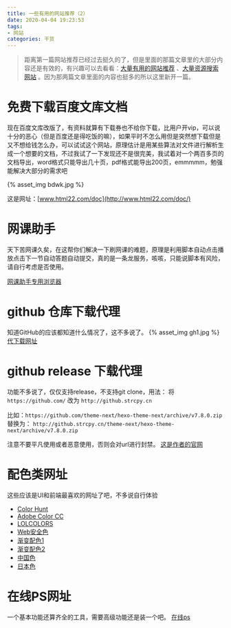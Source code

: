 ```yaml
---
title: 一些有用的网站推荐（2）
date: 2020-04-04 19:23:53
tags:
- 网站
categories: 干货
---
```


> 距离第一篇网站推荐已经过去挺久的了，但是里面的那篇文章里的大部分内容还是有效的，有兴趣可以去看看：[大量有用的网站推荐](/干货/一些有用的网站推荐（2）/) 、[大量资源搜索网站](/干货/search/) 。因为那两篇文章里面的内容也挺多的所以这里新开一篇。

<!-- more -->

# 免费下载百度文库文档
现在百度文库改版了，有资料就算有下载券也不给你下载，比用户开vip，可以说十分的恶心（但是百度还是得吃饭的嘛），如果平时不怎么用但是突然想下载但是又不想给钱怎么办，可以试试这个网站，原理估计是用某些算法对文件进行解析生成一个想要的文档，不过我试了一下发现还不是很完美，我试着对一个两百多页的文档导出，word格式只能导出几十页，pdf格式能导出200页，emmmmm，勉强能解决大部分的需求吧

{% asset_img bdwk.jpg %}

这是网址：[www.html22.com/doc](http://www.html22.com/doc/)

# 网课助手
天下苦网课久矣，在这帮你们解决一下刷网课的难题，原理是利用脚本自动点击播放点击下一节自动答题自动提交，真的是一条龙服务，咳咳，只能说脚本有风险，请自行考虑是否使用。

[网课助手专用浏览器](https://weigirl.gq/)

# github 仓库下载代理
知道GitHub的应该都知道什么情况了，这不多说了。
{% asset_img gh1.jpg %}
[代下载网址](https://g.widora.cn/)

# github release 下载代理
功能不多说了，仅仅支持release，不支持git clone，用法：
将`https://github.com/` 改为 `http://github.strcpy.cn`

比如：`https://github.com/theme-next/hexo-theme-next/archive/v7.8.0.zip` 替换为： `http://github.strcpy.cn/theme-next/hexo-theme-next/archive/v7.8.0.zip`

注意不要平凡使用或者恶意使用，否则会对url进行封禁。
[这是作者的官网](https://jinfeijie.cn/post-805.html?replytocom=20)

# 配色类网址
这些应该是UI和前端最喜欢的网址了吧，不多说自行体验
* [Color Hunt](http://colorhunt.co)
* [Adobe Color CC](https://color.adobe.com/zh/create/color-wheel)
* [LOLCOLORS](https://www.webdesignrankings.com/resources/lolcolors)
* [Web安全色](http://www.bootcss.com/p/websafecolors)
* [渐变配色1](https://uigradients.com)
* [渐变配色2](https://www.bestvist.com/css-gradient)
* [中国色](http://zhongguose.com)
* [日本色](http://nipponcolors.com)

# 在线PS网址
一个基本功能还算齐全的工具，需要高级功能还是装一个吧。
[在线ps](https://www.uupoop.com/)